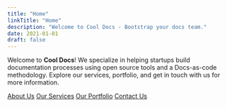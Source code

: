 ```yaml
---
title: "Home"
linkTitle: "Home"
description: "Welcome to Cool Docs - Bootstrap your docs team."
date: 2021-01-01
draft: false
---
```


Welcome to **Cool Docs**! We specialize in helping startups build documentation processes using open source tools and a Docs-as-code methodology. Explore our services, portfolio, and get in touch with us for more information.

[About Us](/about/)
[Our Services](/services/)
[Our Portfolio](/portfolio/)
[Contact Us](/contact/)